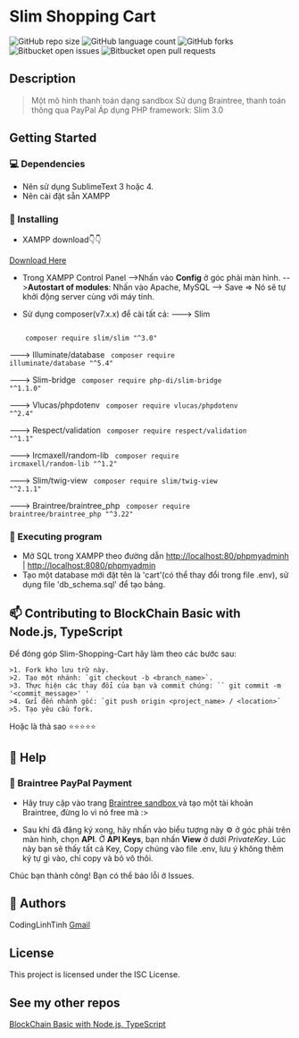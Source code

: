 # Slim Shopping Cart

![GitHub repo size](https://img.shields.io/github/repo-size/codinglinhtinh/Slim-Shopping-Cart?style=for-the-badge)
![GitHub language count](https://img.shields.io/github/languages/count/codinglinhtinh/Slim-Shopping-Cart?style=for-the-badge)
![GitHub forks](https://img.shields.io/github/forks/codinglinhtinh/Node.js-blockchain-basic?style=for-the-badge)
![Bitbucket open issues](https://img.shields.io/bitbucket/issues/codinglinhtinh/Slim-Shopping-Cart?style=for-the-badge)
![Bitbucket open pull requests](https://img.shields.io/bitbucket/pr-raw/codinglinhtinh/Slim-Shopping-Cart?style=for-the-badge)

## Description
>Một mô hình thanh toán dạng sandbox
>Sử dụng Braintree, thanh toán thông qua PayPal
>Áp dụng PHP framework: Slim 3.0

## Getting Started
### 💻 Dependencies

* Nên sử dụng SublimeText 3 hoặc 4.
* Nên cài đặt sẵn XAMPP

### 🚀 Installing

* XAMPP download👇👇

<a href="https://www.apachefriends.org/download.html">
    Download Here
</a>

* Trong XAMPP Control Panel
-->Nhấn vào <b>Config</b> ở góc phải màn hình.
--><b>Autostart of modules</b>: Nhấn vào Apache, MySQL --> Save => Nó sẽ tự khởi động server cùng với máy tính.

* Sử dụng composer(v7.x.x) để cài tất cả:
---> Slim 
<code>
    composer require slim/slim "^3.0"
</code>

---> Illuminate/database
<code>
    composer require illuminate/database "^5.4"
</code>

---> Slim-bridge
<code>
    composer require php-di/slim-bridge "^1.1.0"
</code>

---> Vlucas/phpdotenv
<code>
    composer require vlucas/phpdotenv "^2.4"
</code>

---> Respect/validation
<code>
    composer require respect/validation "^1.1"
</code>

---> Ircmaxell/random-lib
<code>
    composer require ircmaxell/random-lib "^1.2"
</code>

---> Slim/twig-view
<code>
    composer require slim/twig-view "^2.1.1"
</code>

---> Braintree/braintree_php
<code>
    composer require braintree/braintree_php "^3.22"
</code>

### 🚀 Executing program

* Mở SQL trong XAMPP theo đường dẫn <a href="http://localhost:80/phpmyadminh"> http://localhost:80/phpmyadminh</a> | <a href="http://localhost:8080/phpmyadmin"> http://localhost:8080/phpmyadmin</a>
* Tạo một database mới đặt tên là 'cart'(có thể thay đổi trong file .env), sử dụng file 'db_schema.sql' để tạo bảng.

## 📫 Contributing to BlockChain Basic with Node.js, TypeScript
Để đóng góp Slim-Shopping-Cart hãy làm theo các bước sau:

    >1. Fork kho lưu trữ này.
    >2. Tạo một nhánh: `git checkout -b <branch_name>`.
    >3. Thực hiện các thay đổi của bạn và commit chúng: `` git commit -m '<commit_message>' '
    >4. Gửi đến nhánh gốc: `git push origin <project_name> / <location>`
    >5. Tạo yêu cầu fork.

Hoặc là thả sao ⭐⭐⭐⭐⭐

## 🔎 Help

### 🛒 Braintree PayPal Payment
* Hãy truy cập vào trang <a href="https://www.braintreepayments.com/sandbox"> Braintree sandbox </a> và tạo một tài khoản Braintree, đừng lo vì nó free mà :> 

* Sau khi đã đăng ký xong, hãy nhấn vào biểu tượng này ⚙ ở góc phải trên màn hình, chọn <b>API</b>. Ở <b>API Keys</b>, bạn nhấn <b>View</b> ở dưới <i>PrivateKey</i>. Lúc này bạn sẽ thấy tất cả Key, Copy chúng vào file .env, lưu ý không thêm ký tự gì vào, chỉ copy và bỏ vô thôi.

Chúc bạn thành công!
Bạn có thể báo lỗi ở Issues. 

## 🧐 Authors

CodingLinhTinh 
[Gmail](ngocquachgamedevz@gmail.com)


## License

This project is licensed under the ISC License.

## See my other repos
<a href="https://github.com/CodingLinhTinh/Node.js-blockchain-basic.git">BlockChain Basic with Node.js, TypeScript</a>